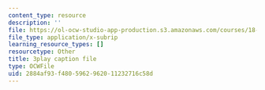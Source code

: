 ```yaml
---
content_type: resource
description: ''
file: https://ol-ocw-studio-app-production.s3.amazonaws.com/courses/18-01sc-single-variable-calculus-fall-2010/2884af93f4805962962011232716c58d_9v25gg2qJYE.vtt
file_type: application/x-subrip
learning_resource_types: []
resourcetype: Other
title: 3play caption file
type: OCWFile
uid: 2884af93-f480-5962-9620-11232716c58d
---
```

